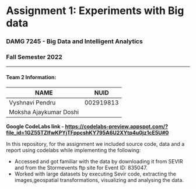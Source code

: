 # Assignment 1: Experiments with Big data

### DAMG 7245 - Big Data and Intelligent Analytics 
### Fall Semester 2022
---------------------------------------------------------------------------------------------------------------------------------------------


#### Team 2  Information:

| NAME                  |     NUID        |
|-----------------------|-----------------|
| Vyshnavi Pendru       |   002919813     |
| Moksha Ajaykumar Doshi|                 |


**Google CodeLabs link - https://codelabs-preview.appspot.com/?file_id=1GZ55TZlfwKPYjTFppcshKY795A6U2XYtp4u0jz1cE5U#0**

In this repository, for the assignment we included source code, data and a report using codelabs while implementing the following:

* Accessed and got familiar with the data by downloading it from SEVIR and from the Stormevents ftp site for
Event ID: 835047.
* Worked with large datasets by executing Sevir code, extracting the images,geospatial transformations, visualizing and analysing the data.

